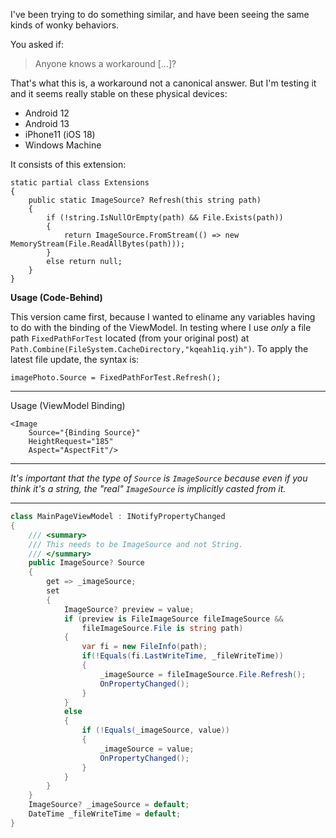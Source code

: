 I've been trying to do something similar, and have been seeing the same kinds of wonky behaviors. 

You asked if:

> Anyone knows a workaround [...]?

That's what this is, a workaround not a canonical answer. But I'm testing it and it seems really stable on these physical devices:

- Android 12
- Android 13
- iPhone11 (iOS 18)
- Windows Machine

It consists of this extension:

```
static partial class Extensions
{
    public static ImageSource? Refresh(this string path)
    {
        if (!string.IsNullOrEmpty(path) && File.Exists(path))
        {
            return ImageSource.FromStream(() => new MemoryStream(File.ReadAllBytes(path)));
        }
        else return null;
    }
}
```

**Usage (Code-Behind)**

This version came first, because I wanted to eliname any variables having to do with the binding of the ViewModel. In testing where I use _only_ a file path `FixedPathForTest` located (from your original post) at `Path.Combine(FileSystem.CacheDirectory,"kqeah1iq.yih")`. To apply the latest file update, the syntax is:

`imagePhoto.Source = FixedPathForTest.Refresh();`

___


Usage (ViewModel Binding)

```xaml
<Image
    Source="{Binding Source}"
    HeightRequest="185"
    Aspect="AspectFit"/>
```
___
_It's important that the type of `Source` is `ImageSource` because even if you think it's a string, the "real" `ImageSource` is implicitly casted from it._
___

```csharp
class MainPageViewModel : INotifyPropertyChanged
{
    /// <summary>
    /// This needs to be ImageSource and not String.
    /// </summary>
    public ImageSource? Source
    {
        get => _imageSource;
        set
        {
            ImageSource? preview = value;
            if (preview is FileImageSource fileImageSource &&
                fileImageSource.File is string path)
            {
                var fi = new FileInfo(path);
                if(!Equals(fi.LastWriteTime, _fileWriteTime))
                {
                    _imageSource = fileImageSource.File.Refresh();
                    OnPropertyChanged();
                }
            }
            else
            {
                if (!Equals(_imageSource, value))
                {
                    _imageSource = value;
                    OnPropertyChanged();
                }
            }
        }
    }
    ImageSource? _imageSource = default;
    DateTime _fileWriteTime = default;
}
```


